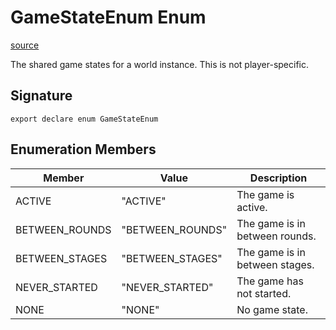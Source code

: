 # GameStateEnum Enum

[source](https://developers.meta.com/horizon-worlds/reference/2.0.0/analytics_gamestateenum)

The shared game states for a world instance. This is not player-specific.

## Signature

```
export declare enum GameStateEnum
```

## Enumeration Members

| Member | Value | Description |
| --- | --- | --- |
| ACTIVE | "ACTIVE" | The game is active. |
| BETWEEN_ROUNDS | "BETWEEN_ROUNDS" | The game is in between rounds. |
| BETWEEN_STAGES | "BETWEEN_STAGES" | The game is in between stages. |
| NEVER_STARTED | "NEVER_STARTED" | The game has not started. |
| NONE | "NONE" | No game state. |